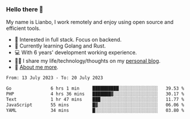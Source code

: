 ### Hello there 👋

My name is Lianbo, I work remotely and enjoy using open source and efficient tools.

- 🔭 Interested in full stack. Focus on backend.
- 🌱 Currently learning Golang and Rust.
- 💻 With 6 years' development working experience.
- ✍🏻 I share my life/technology/thoughts on my [personal blog](https://godruoyi.com).
- 👒 [About me more](https://godruoyi.com/posts/About-godruoyi).

<!--START_SECTION:waka-->

```txt
From: 13 July 2023 - To: 20 July 2023

Go               6 hrs 1 min     ██████████░░░░░░░░░░░░░░░   39.53 %
PHP              4 hrs 36 mins   ███████▓░░░░░░░░░░░░░░░░░   30.17 %
Text             1 hr 47 mins    ███░░░░░░░░░░░░░░░░░░░░░░   11.77 %
JavaScript       55 mins         █▓░░░░░░░░░░░░░░░░░░░░░░░   06.06 %
YAML             34 mins         █░░░░░░░░░░░░░░░░░░░░░░░░   03.80 %
```

<!--END_SECTION:waka-->
